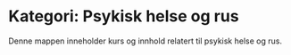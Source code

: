 # Kategori: Psykisk helse og rus

Denne mappen inneholder kurs og innhold relatert til psykisk helse og rus. 